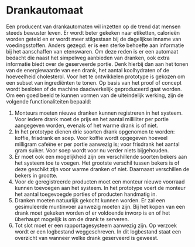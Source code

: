 # Drankautomaat
Een producent van drankautomaten wil inzetten op de trend dat mensen steeds bewuster leven. 
Er wordt beter gekeken naar etiketten, calorieën worden geteld en er wordt meer stilgestaan 
bij de dagelijkse inname van voedingsstoffen. Anders gezegd: er is een sterke behoefte aan 
informatie bij het aanschaffen van etenswaren.
Om deze reden is er een automaat bedacht die naast het simpelweg aanbieden van dranken, ook 
extra informatie biedt over de geserveerde portie. Denk hierbij dan aan het tonen van de 
energiewaarde van een drank, het aantal koolhydraten of de hoeveelheid cholesterol. Voor het 
te ontwikkelen prototype is gekozen om een subset van ingrediënten te tonen.
Op basis van het proof of concept wordt besloten of de machine daadwerkelijk geproduceerd 
gaat worden. Om een goed beeld te kunnen vormen van de uiteindelijk werking, zijn de volgende 
functionaliteiten bepaald:

1. Monteurs moeten nieuwe dranken kunnen registreren in het systeem. Voor iedere drank moet 
   de prijs en het aantal milliliter per portie aangegeven worden, evenals of het warme drank 
   is of niet. 
2. In het prototype dienen drie soorten drank opgenomen te worden: koffie, frisdrank en soep. 
   Voor koffie wordt opgegeven hoeveel milligram cafeïne er per portie aanwezig is; voor 
   frisdrank het aantal gram suiker. Voor soep wordt voor nu verder niets bijgehouden. 
3. Er moet ook een mogelijkheid zijn om verschillende soorten bekers aan het systeem toe te 
   voegen. Het grootste verschil tussen bekers is of deze geschikt zijn voor warme dranken 
   of niet. Daarnaast verschillen de bekers in grootte. 
4. Voor de geregistreerde producten moet een monteur nieuwe voorraad kunnen toevoegen aan het
   systeem. In het prototype voert de monteur het aantal toegevoegde porties of producten 
   handmatig in. 
5. Dranken moeten natuurlijk gekocht kunnen worden. Er zal een gesimuleerde muntinvoer 
   aanwezig moeten zijn. Bij het kopen van een drank moet gekeken worden of er voldoende 
   inworp is en of het überhaupt mogelijk is om de drank te serveren. 
6. Tot slot moet er een rapportagesysteem aanwezig zijn. Op verzoek wordt er een logbestand 
   weggeschreven. In dit logbestand staat een overzicht van wanneer welke drank geserveerd is 
   geweest.